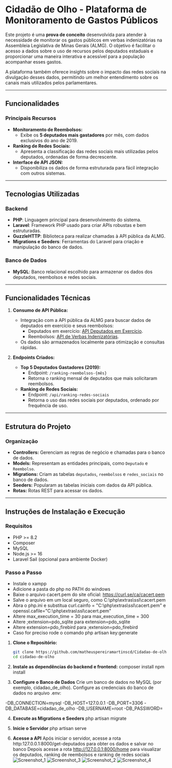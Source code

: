 # Cidadão de Olho - Plataforma de Monitoramento de Gastos Públicos

Este projeto é uma **prova de conceito** desenvolvida para atender à necessidade de monitorar os gastos públicos em verbas indenizatórias na Assembleia Legislativa de Minas Gerais (ALMG). O objetivo é facilitar o acesso a dados sobre o uso de recursos pelos deputados estaduais e proporcionar uma maneira interativa e acessível para a população acompanhar esses gastos.

A plataforma também oferece insights sobre o impacto das redes sociais na divulgação desses dados, permitindo um melhor entendimento sobre os canais mais utilizados pelos parlamentares.

---

## Funcionalidades

### Principais Recursos
- **Monitoramento de Reembolsos:**
  - Exibe os **5 deputados mais gastadores** por mês, com dados exclusivos do ano de 2019.
- **Ranking de Redes Sociais:**
  - Apresenta a classificação das redes sociais mais utilizadas pelos deputados, ordenadas de forma decrescente.
- **Interface de API JSON:**
  - Disponibiliza os dados de forma estruturada para fácil integração com outros sistemas.

---

## Tecnologias Utilizadas

### Backend
- **PHP**: Linguagem principal para desenvolvimento do sistema.
- **Laravel**: Framework PHP usado para criar APIs robustas e bem estruturadas.
- **GuzzleHTTP**: Biblioteca para realizar chamadas à API pública da ALMG.
- **Migrations e Seeders**: Ferramentas do Laravel para criação e manipulação do banco de dados.

### Banco de Dados
- **MySQL**: Banco relacional escolhido para armazenar os dados dos deputados, reembolsos e redes sociais.

---

## Funcionalidades Técnicas

1. **Consumo de API Pública:**
   - Integração com a API pública da ALMG para buscar dados de deputados em exercício e seus reembolsos:
     - Deputados em exercício: [API Deputados em Exercício](http://dadosabertos.almg.gov.br/ws/deputados/em_exercicio).
     - Reembolsos: [API de Verbas Indenizatórias](http://dadosabertos.almg.gov.br/ws/ajuda/sobre).
   - Os dados são armazenados localmente para otimização e consultas rápidas.

2. **Endpoints Criados:**
   - **Top 5 Deputados Gastadores (2019):**
     - Endpoint: `/ranking-reembolsos-{mês}`
     - Retorna o ranking mensal de deputados que mais solicitaram reembolsos.
   - **Ranking de Redes Sociais:**
     - Endpoint: `/api/ranking-redes-sociais`
     - Retorna o uso das redes sociais por deputados, ordenado por frequência de uso.

---

## Estrutura do Projeto

### Organização
- **Controllers:** Gerenciam as regras de negócio e chamadas para o banco de dados.
- **Models:** Representam as entidades principais, como `Deputado` e `Reembolso`.
- **Migrations:** Criam as tabelas `deputados`, `reembolsos` e `redes_sociais` no banco de dados.
- **Seeders:** Popularam as tabelas iniciais com dados da API pública.
- **Rotas:** Rotas REST para acessar os dados.

---

## Instruções de Instalação e Execução

### Requisitos
- PHP >= 8.2
- Composer
- MySQL
- Node.js >= 16
- Laravel Sail (opcional para ambiente Docker)

### Passo a Passo
- Instale o xampp
- Adicione a pasta do php no PATH do windows
- Baixe o arquivo cacert.pem do site oficial: https://curl.se/ca/cacert.pem
- Salve o arquivo em um local seguro, como C:\php\extras\ssl\cacert.pem
- Abra o php.ini e substitua curl.cainfo = "C:\php\extras\ssl\cacert.pem" e openssl.cafile="C:\php\extras\ssl\cacert.pem"
- Altere max_execution_time = 30 para max_execution_time = 300
- Altere ;extension=pdo_sqlite para extension=pdo_sqlite
- Altere extension=pdo_firebird para ;extension=pdo_firebird
- Caso for preciso rode o comando php artisan key:generate

1. **Clone o Repositório:**
   ```bash
   git clone https://github.com/matheuspereiramartinscd/Cidadao-de-olho.git
   cd cidadao-de-olho

2. **Instale as dependências do backend e frontend:**
composer install
npm install

3. **Configure o Banco de Dados**
Crie um banco de dados no MySQL (por exemplo, cidadao_de_olho).
Configure as credenciais do banco de dados no arquivo .env:

-DB_CONNECTION=mysql
-DB_HOST=127.0.0.1
-DB_PORT=3306
-DB_DATABASE=cidadao_de_olho
-DB_USERNAME=root
-DB_PASSWORD=

4. **Execute as Migrations e Seeders**
php artisan migrate

5. **Inicie o Servidor**
php artisan serve

6. **Acesse a API**
Após iniciar o servidor, acesse a rota http:127.0.0.1:8000/get-deputados para obter os dados e salvar no banco
Depois acesse a rota http://127.0.0.1:8000/home para visualizar os deputados, ranking de reembolsos e ranking de redes sociais
![Screenshot_1](https://github.com/user-attachments/assets/bd9e633c-09db-464b-9025-a804ced45750)
![Screenshot_3](https://github.com/user-attachments/assets/0362e60d-a17d-4bcd-a2c2-e720de201c10)
![Screenshot_2](https://github.com/user-attachments/assets/4ad28afa-dcc8-4bdd-a0da-06aca5bd27ab)
![Screenshot_4](https://github.com/user-attachments/assets/3c0740df-626d-42cf-8cc1-4ca99f25f352)


